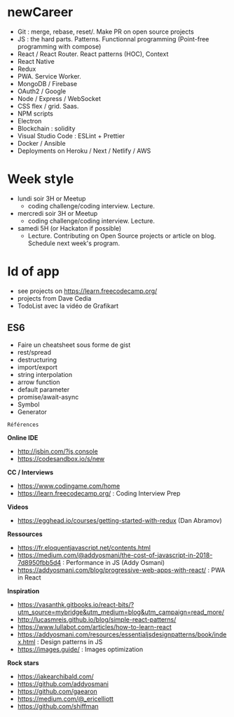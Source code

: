 # newCareer

- Git : merge, rebase, reset/. Make PR on open source projects
- JS : the hard parts. Patterns. Functionnal programming (Point-free programming with compose)
- React / React Router. React patterns (HOC), Context
- React Native
- Redux
- PWA. Service Worker.
- MongoDB / Firebase
- OAuth2 / Google
- Node / Express / WebSocket
- CSS flex / grid. Saas.
- NPM scripts
- Electron
- Blockchain : solidity
- Visual Studio Code : ESLint + Prettier
- Docker / Ansible
- Deployments on Heroku / Next / Netlify / AWS

# Week style

- lundi soir 3H or Meetup
  - coding challenge/coding interview. Lecture.
- mercredi soir 3H  or Meetup
  - coding challenge/coding interview. Lecture.
- samedi 5H (or Hackaton if possible)
  - Lecture. Contributing on Open Source projects or article on blog. Schedule next week's program.
  
  
# Id of app

- see projects on https://learn.freecodecamp.org/
- projects from Dave Cedia
- TodoList avec la vidéo de Grafikart

## ES6

- Faire un cheatsheet sous forme de gist
- rest/spread
- destructuring
- import/export
- string interpolation
- arrow function
- default parameter
- promise/await-async
- Symbol
- Generator


`Références`

**Online IDE**

- http://jsbin.com/?js,console
- https://codesandbox.io/s/new

**CC / Interviews**

- https://www.codingame.com/home
- https://learn.freecodecamp.org/ : Coding Interview Prep

**Videos**

- https://egghead.io/courses/getting-started-with-redux (Dan Abramov)

**Ressources**

- https://fr.eloquentjavascript.net/contents.html
- https://medium.com/@addyosmani/the-cost-of-javascript-in-2018-7d8950fbb5d4 : Performance in JS (Addy Osmani)
- https://addyosmani.com/blog/progressive-web-apps-with-react/ : PWA in React

**Inspiration**

- https://vasanthk.gitbooks.io/react-bits/?utm_source=mybridge&utm_medium=blog&utm_campaign=read_more/
- http://lucasmreis.github.io/blog/simple-react-patterns/
- https://www.lullabot.com/articles/how-to-learn-react
- https://addyosmani.com/resources/essentialjsdesignpatterns/book/index.html : Design patterns in JS
- https://images.guide/ : Images optimization

**Rock stars**

- https://jakearchibald.com/
- https://github.com/addyosmani
- https://github.com/gaearon
- https://medium.com/@_ericelliott
- https://github.com/shiffman
